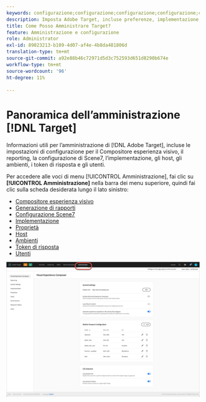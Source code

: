 ```yaml
---
keywords: configurazione;configurazione;configurazione;configurazione;configurazione;amministrazione
description: Imposta Adobe Target, incluse preferenze, implementazione, gestione utenti, proprietà, configurazione Scene7, gestione host e token di risposta.
title: Come Posso Amministrare Target?
feature: Amministrazione e configurazione
role: Administrator
exl-id: 89023213-b109-4d07-af4e-4b8da481806d
translation-type: tm+mt
source-git-commit: a92e88b46c72971d5d3c752593d651d8290b674e
workflow-type: tm+mt
source-wordcount: '96'
ht-degree: 11%

---
```


# Panoramica dell’amministrazione [!DNL Target]

Informazioni utili per l’amministrazione di [!DNL Adobe Target], incluse le impostazioni di configurazione per il Compositore esperienza visivo, il reporting, la configurazione di Scene7, l’implementazione, gli host, gli ambienti, i token di risposta e gli utenti.

Per accedere alle voci di menu [!UICONTROL Amministrazione], fai clic su **[!UICONTROL Amministrazione]** nella barra dei menu superiore, quindi fai clic sulla scheda desiderata lungo il lato sinistro:

* [Compositore esperienza visivo](/help/administrating-target/visual-experience-composer-set-up.md)
* [Generazione di rapporti](/help/administrating-target/reporting.md)
* [Configurazione Scene7](/help/administrating-target/scene7-settings.md)
* [Implementazione](/help/c-implementing-target/implementing-target.md)
* [Proprietà](/help/administrating-target/c-user-management/property-channel/property-channel.md)
* [Host](/help/administrating-target/hosts.md)
* [Ambienti](/help/administrating-target/environments.md)
* [Token di risposta](/help/administrating-target/response-tokens.md)
* [Utenti](/help/administrating-target/c-user-management/user-management.md)

![Menu Amministrazione di Adobe Target](/help/administrating-target/assets/administration.png)
